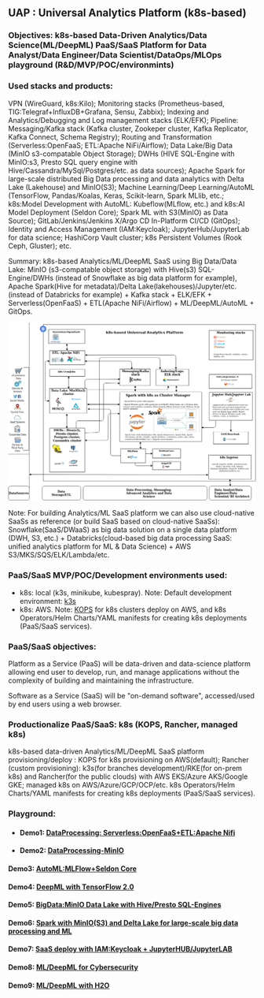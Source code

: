 ## UAP : Universal Analytics Platform (k8s-based)

### Objectives: k8s-based Data-Driven Analytics/Data Science(ML/DeepML) PaaS/SaaS Platform for Data Analyst/Data Engineer/Data Scientist/DataOps/MLOps playground (R&D/MVP/POC/environmints)

### Used stacks and products:

VPN (WireGuard, k8s:Kilo); Monitoring stacks (Prometheus-based, TIG:Telegraf+InfluxDB+Grafana, Sensu, Zabbix); Indexing and Analytics/Debugging and Log management stacks (ELK/EFK); Pipeline: Messaging/Kafka stack (Kafka cluster, Zookeper cluster, Kafka Replicator, Kafka Connect, Schema Registry); Routing and Transformation (Serverless:OpenFaaS; ETL:Apache NiFi/Airflow); Data Lake/Big Data (MinIO s3-compatable Object Storage); DWHs (HIVE SQL-Engine with MinIO:s3, Presto SQL query engine with Hive/Cassandra/MySql/Postgres/etc. as data sources); Apache Spark for large-scale distributed Big Data processing and data analytics with Delta Lake (Lakehouse) and MinIO(S3); Machine Learning/Deep Learning/AutoML (TensorFlow, Pandas/Koalas, Keras, Scikit-learn, Spark MLlib, etc.; k8s:Model Development with AutoML: Kubeflow(MLflow, etc.) and k8s:AI Model Deployment (Seldon Core); Spark ML with S3(MinIO) as Data Source); GitLab/Jenkins/Jenkins X/Argo CD In-Platform CI/CD (GitOps); Identity and Access Management (IAM:Keycloak); JupyterHub/JupyterLab for data science; HashiCorp Vault cluster; k8s Persistent Volumes (Rook Ceph, Gluster); etc.

Summary: k8s-based Analytics/ML/DeepML SaaS using Big Data/Data Lake: MinIO (s3-compatable object storage) with Hive(s3) SQL-Engine/DWHs (instead of Snowflake as big data platform for example), Apache Spark(Hive for metadata)/Delta Lake(lakehouses)/Jupyter/etc. (instead of Databricks for example) + Kafka stack + ELK/EFK + Serverless(OpenFaaS) + ETL(Apache NiFi/Airflow) + ML/DeepML/AutoML + GitOps. 

<img src="https://github.com/adavarski/k8s-UAP/blob/main/k8s/003-pictures/saas-v4.0.0.png" width="900">

Note: For building Analytics/ML SaaS platform we can also use cloud-native SaaSs as reference (or build SaaS based on cloud-native SaaSs): Snowflake(SaaS/DWaaS) as big data solution on a single data platform (DWH, S3, etc.) + Databricks(cloud-based big data processing SaaS: unified analytics platform for ML & Data Science) + AWS S3/MKS/SQS/ELK/Lambda/etc.


### PaaS/SaaS MVP/POC/Development environments used:

- k8s: local (k3s, minikube, kubespray). Note: Default development environment: [k3s](https://github.com/adavarski/k8s-UAP/tree/main/k8s) 
- k8s: AWS. Note: [KOPS](https://github.com/adavarski/k8s-UAP/tree/main/production-k8s/aws-k8s/KOPS) for k8s clusters deploy on AWS, and k8s Operators/Helm Charts/YAML manifests for creating k8s deployments (PaaS/SaaS services).  

### PaaS/SaaS objectives:

Platform as a Service (PaaS) will be data-driven and data-science platform allowing end user to develop, run, and manage applications without the complexity of building and maintaining the infrastructure.

Software as a Service (SaaS) will be "on-demand software", accessed/used by end users using a web browser.

### Productionalize PaaS/SaaS: k8s (KOPS, Rancher, managed k8s)

k8s-based data-driven Analytics/ML/DeepML SaaS platform provisioning/deploy : KOPS for k8s provisioning on AWS(default); Rancher (custom provisioning): k3s(for branches development)/RKE(for on-prem k8s) and Rancher(for the public clouds) with AWS EKS/Azure AKS/Google GKE; managed k8s on AWS/Azure/GCP/OCP/etc. k8s Operators/Helm Charts/YAML manifests for creating k8s deployments (PaaS/SaaS services).

### Playground:

- #### Demo1: [DataProcessing: Serverless:OpenFaaS+ETL:Apache Nifi](https://github.com/adavarski/k8s-UAP/tree/main/k8s/Demo1-DataProcessing-Serverless-ETL/)
- #### Demo2: [DataProcessing-MinIO](https://github.com/adavarski/k8s-UAP/tree/main/k8s/Demo2-DataProcessing-MinIO/)
#### Demo3: [AutoML:MLFlow+Seldon Core](https://github.com/adavarski/k8s-UAP/tree/main/k8s/Demo3-AutoML-MLFlow-SeldonCore/)
#### Demo4: [DeepML with TensorFlow 2.0](https://github.com/adavarski/k8s-UAP/tree/main/k8s/Demo4-DeepML-TensorFlow)
#### Demo5: [BigData:MinIO Data Lake with Hive/Presto SQL-Engines](https://github.com/adavarski/k8s-UAP/tree/main/k8s/Demo5-BigData-MinIO-Hive-Presto)
#### Demo6: [Spark with MinIO(S3) and Delta Lake for large-scale big data processing and ML](https://github.com/adavarski/k8s-UAP/tree/main/k8s/Demo6-Spark-ML)
#### Demo7: [SaaS deploy with IAM:Keycloak + JupyterHUB/JupyterLAB](https://github.com/adavarski/k8s-UAP/tree/main/k8s/Demo7-SaaS)
#### Demo8: [ML/DeepML for Cybersecurity ](https://github.com/adavarski/k8s-UAP/tree/main/k8s/Demo8-ML-Cybersecurity)
#### Demo9: [ML/DeepML with H2O](https://github.com/adavarski/k8s-UAP/tree/main/k8s/Demo9-H2O-ML)



